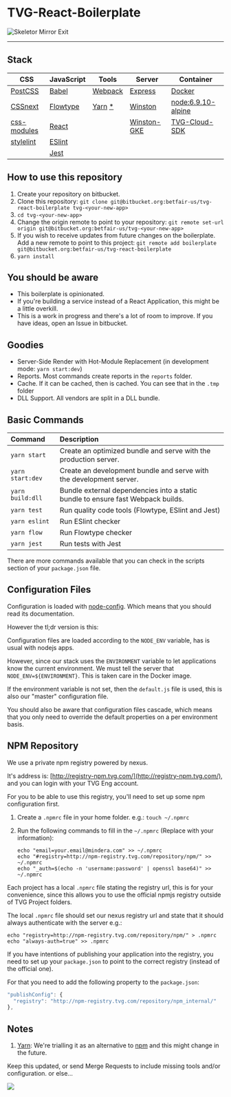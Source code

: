 # TVG-React-Boilerplate

![Skeletor Mirror Exit](http://i.imgur.com/KEN2jpA.gif)

---

## Stack

| CSS                                                       | JavaScript                                 | Tools                                | Server                                                      | Container                                                       |
|-----------------------------------------------------------|--------------------------------------------|-------------------------------------|-------------------------------------------------------------|-----------------------------------------------------------------|
| [PostCSS](http://postcss.org/)                            | [Babel](https://babeljs.io/)               | [Webpack](https://webpack.js.org/)  | [Express](https://expressjs.com/)                           | [Docker](https://www.docker.com/)                               |
| [CSSnext](http://cssnext.io/)                             | [Flowtype](https://flowtype.org/)          | [Yarn](https://yarnpkg.com/) [*](#markdown-header-notes)| [Winston](https://github.com/winstonjs/winston)             | [node:6.9.10-alpine](https://hub.docker.com/_/node/)            |
| [css-modules](https://github.com/css-modules/css-modules) | [React](https://facebook.github.io/react/) |                                    | [Winston-GKE](https://github.com/dannydavidson/winston-gke) | [TVG-Cloud-SDK](https://bitbucket.org/betfair-us/tvg-cloud-sdk) |
| [stylelint](https://stylelint.io/)                        | [ESlint](http://eslint.org/)               |                                    |                                                             |                                                                 |
|                                                           | [Jest](https://facebook.github.io/jest/)   |                                    |                                                             |                                                                 |

## How to use this repository

1. Create your repository on bitbucket.
1. Clone this repository: `git clone git@bitbucket.org:betfair-us/tvg-react-boilerplate tvg-<your-new-app>`
1. `cd tvg-<your-new-app>`
1. Change the origin remote to point to your repository: `git remote set-url origin git@bitbucket.org:betfair-us/tvg-<your-new-app>`
1. If you wish to receive updates from future changes on the boilerplate. Add a new remote to point to this project: `git remote add boilerplate git@bitbucket.org:betfair-us/tvg-react-boilerplate`
1. `yarn install`

## You should be aware

* This boilerplate is opinionated.
* If you're building a service instead of a React Application, this might be a little overkill.
* This is a work in progress and there's a lot of room to improve. If you have ideas, open an Issue in bitbucket.

## Goodies

* Server-Side Render with Hot-Module Replacement (in development mode: `yarn start:dev`)
* Reports. Most commands create reports in the `reports` folder.
* Cache. If it can be cached, then is cached. You can see that in the `.tmp` folder
* DLL Support. All vendors are split in a DLL bundle.

## Basic Commands

  | Command          | Description  |
  |:-----------------|:-------------|
  | `yarn start`     | Create an optimized bundle and serve with the production server.  |
  | `yarn start:dev` | Create an development bundle and serve with the development server. |
  | `yarn build:dll` | Bundle external dependencies into a static bundle to ensure fast Webpack builds.  |
  | `yarn test`      | Run quality code tools (Flowtype, ESlint and Jest)  |
  | `yarn eslint`    | Run ESlint checker  |
  | `yarn flow`      | Run Flowtype checker  |
  | `yarn jest`      | Run tests with Jest  |

There are more commands available that you can check in the scripts section of your `package.json` file.


## Configuration Files

Configuration is loaded with [node-config](https://github.com/lorenwest/node-config).
Which means that you should read its documentation.

However the tl;dr version is this:

Configuration files are loaded according to the `NODE_ENV` variable,
has is usual with nodejs apps.

However, since our stack uses the `ENVIRONMENT` variable to let applications
know the current environment. We must tell the server that
`NODE_ENV=${ENVIRONMENT}`. This is taken care in the Docker image.

If the environment variable is not set, then the `default.js` file is used, this is also
our "master" configuration file.

You should also be aware that configuration files cascade, which means that you
only need to override the default properties on a per environment basis.

## NPM Repository

We use a private npm registry powered by nexus.

It's address is: [http://registry-npm.tvg.com/](http://registry-npm.tvg.com/),
and you can login with your TVG Eng account.

For you to be able to use this registry, you'll need to set up some npm configuration first.

1. Create a `.npmrc` file in your home folder. e.g.: `touch ~/.npmrc`
1. Run the following commands to fill in the `~/.npmrc` (Replace with your information):

    `echo "email=your.email@mindera.com" >> ~/.npmrc`  
    `echo "#registry=http://npm-registry.tvg.com/repository/npm/" >> ~/.npmrc`  
    `echo "_auth=$(echo -n 'username:password' | openssl base64)" >> ~/.npmrc`  

Each project has a local `.npmrc` file stating the registry url, this is for
your convenience, since this allows you to use the official npmjs registry outside
of TVG Project folders.

The local `.npmrc` file should set our nexus registry url and state that it
should always authenticate with the server e.g.:

  `echo "registry=http://npm-registry.tvg.com/repository/npm/" > .npmrc`  
  `echo "always-auth=true" >> .npmrc`

If you have intentions of publishing your application into the registry,
you need to set up your `package.json` to point to the correct registry (instead of the official one).

For that you need to add the following property to the `package.json`:

```JavaScript
"publishConfig": {
  "registry": "http://npm-registry.tvg.com/repository/npm_internal/"
},
```

## Notes

1. [Yarn](https://yarnpkg.com/): We're trialling it as an alternative to [npm](https://www.npmjs.com/) and this might change in the future.

Keep this updated, or send Merge Requests to include missing tools and/or configuration.
or else...

![](https://media.giphy.com/media/pjkngLDANouLm/giphy.gif)
